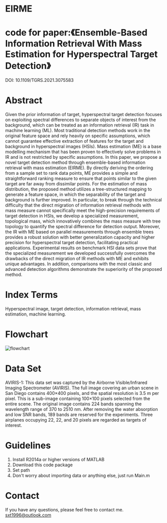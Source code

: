 # EIRME
# code for paper:《Ensemble-Based Information Retrieval With Mass Estimation for Hyperspectral Target Detection》
DOI: 10.1109/TGRS.2021.3075583
# Abstract
Given the prior information of target, hyperspectral target detection focuses on exploiting spectral differences to separate objects of interest from the background, which can be treated as an information retrieval (IR) task in machine learning (ML). Most traditional detection methods work in the original feature space and rely heavily on specific assumptions, which cannot guarantee effective extraction of features for the target and background in hyperspectral images (HSIs). Mass estimation (ME) is a base modelling mechanism that has been proven to effectively solve problems in IR and is not restricted by specific assumptions. In this paper, we propose a novel target detection method through ensemble-based information retrieval with mass estimation (EIRME). By directly deriving the ordering from a sample set to rank data points, ME provides a simple and straightforward ranking measure to ensure that points similar to the given target are far away from dissimilar points. For the estimation of mass distribution, the proposed method utilizes a tree-structured mapping to generate a feature space, in which the separability of the target and background is further improved. In particular, to break through the technical difficulty that the direct migration of information retrieval methods with mass measure cannot specifically meet the high-precision requirements of target detection in HSIs, we develop a specialized measurement, topological mass, which innovatively combines the mass measure with tree topology to quantify the spectral difference for detection output. Moreover, the IR with ME based on parallel measurements through ensemble trees provides a robust solution with better generalization capacity and higher precision for hyperspectral target detection, facilitating practical applications. Experimental results on benchmark HSI data sets prove that the specialized measurement we developed successfully overcomes the drawbacks of the direct migration of IR methods with ME and exhibits unique advantages. In addition, comparisons with the most classic and advanced detection algorithms demonstrate the superiority of the proposed method.
# Index Terms
Hyperspectral image, target detection, information retrieval, mass estimation, machine learning.
# Flowchart
![flowchart](https://github.com/sxt1996/EIRME/assets/55687887/8b82b113-f8f1-46b2-b2cf-262518403bb2)
# Data Set
AVIRIS-1: This data set was captured by the Airborne Visible/Infrared Imaging Spectrometer (AVIRIS). The full image covering an urban scene in San Diego contains 400×400 pixels, and the spatial resolution is 3.5 m per pixel. This is a sub-image containing 100×100 pixels selected from the entire scene. The original image contains 224 bands spanning the wavelength range of 370 to 2510 nm. After removing the water absorption and low SNR bands, 189 bands are reserved for the experiments. Three airplanes occupying 22, 22, and 20 pixels are regarded as targets of interest.
# Guidelines
1. Install R2014a or higher versions of MATLAB
2. Download this code package
3. Set path
4. Don't worry about importing data or anything else, just run Main.m
# Contact
If you have any questions, please feel free to contact me.
sxt1996@outlook.com
